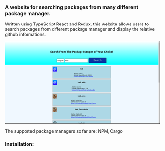### A website for searching packages from many different package manager.
Written using TypeScript React and Redux, this website allows users to search packages from different package manager and display the relative github informations.

![screenshot](./resource/example.png)

The supported package managers so far are: NPM, Cargo

### Installation:
